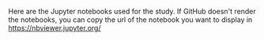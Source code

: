 Here are the Jupyter notebooks used for the study.
If GitHub doesn't render the notebooks, you can copy the url of the notebook you want to display in https://nbviewer.jupyter.org/
